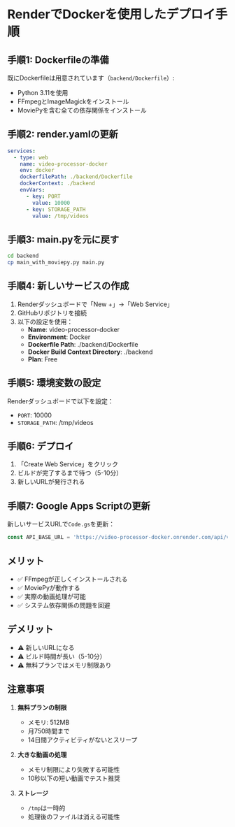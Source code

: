 # RenderでDockerを使用したデプロイ手順

## 手順1: Dockerfileの準備

既にDockerfileは用意されています（`backend/Dockerfile`）:
- Python 3.11を使用
- FFmpegとImageMagickをインストール
- MoviePyを含む全ての依存関係をインストール

## 手順2: render.yamlの更新

```yaml
services:
  - type: web
    name: video-processor-docker
    env: docker
    dockerfilePath: ./backend/Dockerfile
    dockerContext: ./backend
    envVars:
      - key: PORT
        value: 10000
      - key: STORAGE_PATH
        value: /tmp/videos
```

## 手順3: main.pyを元に戻す

```bash
cd backend
cp main_with_moviepy.py main.py
```

## 手順4: 新しいサービスの作成

1. Renderダッシュボードで「New +」→「Web Service」
2. GitHubリポジトリを接続
3. 以下の設定を使用：
   - **Name**: video-processor-docker
   - **Environment**: Docker
   - **Dockerfile Path**: ./backend/Dockerfile
   - **Docker Build Context Directory**: ./backend
   - **Plan**: Free

## 手順5: 環境変数の設定

Renderダッシュボードで以下を設定：
- `PORT`: 10000
- `STORAGE_PATH`: /tmp/videos

## 手順6: デプロイ

1. 「Create Web Service」をクリック
2. ビルドが完了するまで待つ（5-10分）
3. 新しいURLが発行される

## 手順7: Google Apps Scriptの更新

新しいサービスURLで`Code.gs`を更新：
```javascript
const API_BASE_URL = 'https://video-processor-docker.onrender.com/api/v1';
```

## メリット

- ✅ FFmpegが正しくインストールされる
- ✅ MoviePyが動作する
- ✅ 実際の動画処理が可能
- ✅ システム依存関係の問題を回避

## デメリット

- ⚠️ 新しいURLになる
- ⚠️ ビルド時間が長い（5-10分）
- ⚠️ 無料プランではメモリ制限あり

## 注意事項

1. **無料プランの制限**
   - メモリ: 512MB
   - 月750時間まで
   - 14日間アクティビティがないとスリープ

2. **大きな動画の処理**
   - メモリ制限により失敗する可能性
   - 10秒以下の短い動画でテスト推奨

3. **ストレージ**
   - `/tmp`は一時的
   - 処理後のファイルは消える可能性